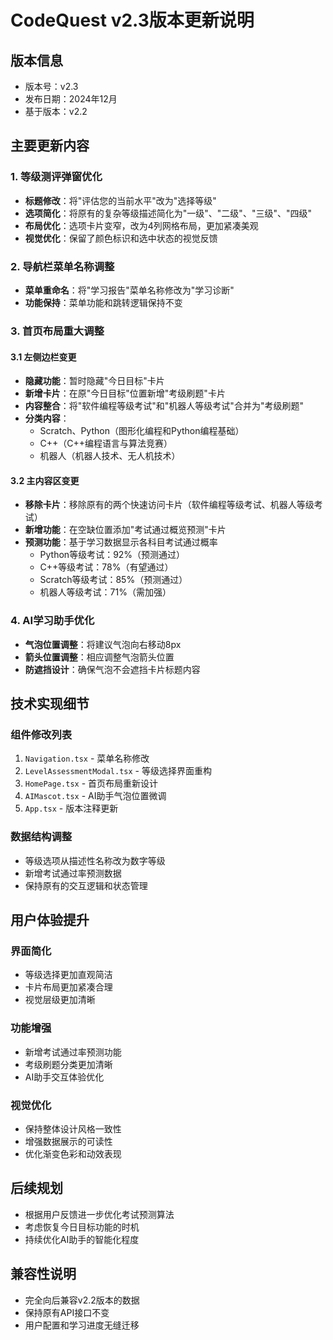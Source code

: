 # CodeQuest v2.3版本更新说明

## 版本信息
- 版本号：v2.3
- 发布日期：2024年12月
- 基于版本：v2.2

## 主要更新内容

### 1. 等级测评弹窗优化
- **标题修改**：将"评估您的当前水平"改为"选择等级"
- **选项简化**：将原有的复杂等级描述简化为"一级"、"二级"、"三级"、"四级"
- **布局优化**：选项卡片变窄，改为4列网格布局，更加紧凑美观
- **视觉优化**：保留了颜色标识和选中状态的视觉反馈

### 2. 导航栏菜单名称调整
- **菜单重命名**：将"学习报告"菜单名称修改为"学习诊断"
- **功能保持**：菜单功能和跳转逻辑保持不变

### 3. 首页布局重大调整
#### 3.1 左侧边栏变更
- **隐藏功能**：暂时隐藏"今日目标"卡片
- **新增卡片**：在原"今日目标"位置新增"考级刷题"卡片
- **内容整合**：将"软件编程等级考试"和"机器人等级考试"合并为"考级刷题"
- **分类内容**：
  - Scratch、Python（图形化编程和Python编程基础）
  - C++（C++编程语言与算法竞赛）
  - 机器人（机器人技术、无人机技术）

#### 3.2 主内容区变更
- **移除卡片**：移除原有的两个快速访问卡片（软件编程等级考试、机器人等级考试）
- **新增功能**：在空缺位置添加"考试通过概览预测"卡片
- **预测功能**：基于学习数据显示各科目考试通过概率
  - Python等级考试：92%（预测通过）
  - C++等级考试：78%（有望通过）
  - Scratch等级考试：85%（预测通过）
  - 机器人等级考试：71%（需加强）

### 4. AI学习助手优化
- **气泡位置调整**：将建议气泡向右移动8px
- **箭头位置调整**：相应调整气泡箭头位置
- **防遮挡设计**：确保气泡不会遮挡卡片标题内容

## 技术实现细节

### 组件修改列表
1. `Navigation.tsx` - 菜单名称修改
2. `LevelAssessmentModal.tsx` - 等级选择界面重构
3. `HomePage.tsx` - 首页布局重新设计
4. `AIMascot.tsx` - AI助手气泡位置微调
5. `App.tsx` - 版本注释更新

### 数据结构调整
- 等级选项从描述性名称改为数字等级
- 新增考试通过率预测数据
- 保持原有的交互逻辑和状态管理

## 用户体验提升

### 界面简化
- 等级选择更加直观简洁
- 卡片布局更加紧凑合理
- 视觉层级更加清晰

### 功能增强
- 新增考试通过率预测功能
- 考级刷题分类更加清晰
- AI助手交互体验优化

### 视觉优化
- 保持整体设计风格一致性
- 增强数据展示的可读性
- 优化渐变色彩和动效表现

## 后续规划
- 根据用户反馈进一步优化考试预测算法
- 考虑恢复今日目标功能的时机
- 持续优化AI助手的智能化程度

## 兼容性说明
- 完全向后兼容v2.2版本的数据
- 保持原有API接口不变
- 用户配置和学习进度无缝迁移